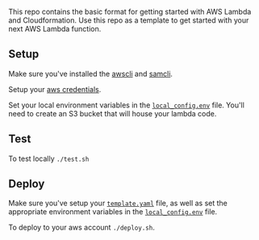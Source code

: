 This repo contains the basic format for getting started with AWS Lambda and Cloudformation. Use this repo as a template to get started with your next AWS Lambda function.

## Setup

Make sure you've installed the [awscli](https://docs.aws.amazon.com/en_pv/cli/latest/userguide/cli-chap-install.html) and [samcli](https://docs.aws.amazon.com/serverless-application-model/latest/developerguide/serverless-sam-cli-install.html).

Setup your [aws credentials](https://docs.aws.amazon.com/en_pv/cli/latest/userguide/cli-chap-configure.html).

Set your local environment variables in the [`local_config.env`](./local_config.env) file. You'll need to create an S3 bucket that will house your lambda code.

## Test

To test locally `./test.sh`

## Deploy

Make sure you've setup your [`template.yaml`](./template.yaml) file, as well as set the appropriate environment variables in the [`local_config.env`](./local_config.env) file.

To deploy to your aws account `./deploy.sh`.
